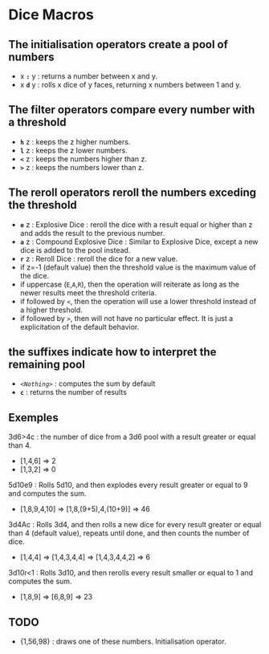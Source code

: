 
# Dice Macros

## The initialisation operators create a pool of numbers
 - x __`:`__ y : returns a number between x and y.
 - x __`d`__ y : rolls x dice of y faces, returning x numbers between 1 and y.

## The filter operators compare every number with a threshold
 - __`h`__ z : keeps the z higher numbers.
 - __`l`__ z : keeps the z lower numbers.
 - __`<`__ z : keeps the numbers higher than z.
 - __`>`__ z : keeps the numbers lower than z.

## The reroll operators reroll the numbers exceding the threshold
 - __`e`__ z : Explosive Dice : reroll the dice with a result equal or higher than z and adds the result to the previous number.
 - __`a`__ z : Compound Explosive Dice : Similar to Explosive Dice, except a new dice is added to the pool instead.
 - __`r`__ z : Reroll Dice : reroll the dice for a new value.
- if z=-1 (default value) then the threshold value is the maximum value of the dice.
- if uppercase (`E`,`A`,`R`), then the operation will reiterate as long as the newer results meet the threshold criteria.
- if followed by `<`, then the operation will use a lower threshold instead of a higher threshold.
- if followed by `>`, then will not have no particular effect. It is just a explicitation of the default behavior.

## the suffixes indicate how to interpret the remaining pool
 - _`<Nothing>`_ : computes the sum by default
 - __`c`__ : returns the number of results

## Exemples

3d6>4c : the number of dice from a 3d6 pool with a result greater or equal than 4.
- [1,4,6] => 2
- [1,3,2] => 0

5d10e9 : Rolls 5d10, and then explodes every result greater or equal to 9 and computes the sum.
- [1,8,9,4,10] => [1,8,(9+5),4,(10+9)] => 46

3d4Ac : Rolls 3d4, and then rolls a new dice for every result greater or equal than 4 (default value), repeats until done, and then counts the number of dice.
- [1,4,4] => [1,4,3,4,4] => [1,4,3,4,4,2] => 6

3d10r<1 : Rolls 3d10, and then rerolls every result smaller or equal to 1 and computes the sum.
- [1,8,9] => [6,8,9] => 23

## TODO
 - {1,56,98} : draws one of these numbers. Initialisation operator.